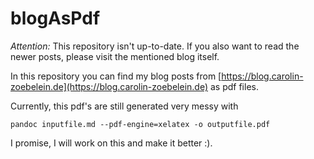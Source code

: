 # blogAsPdf

*Attention:* This repository isn't up-to-date. If you also want to read the newer posts, please visit the mentioned blog itself.  

In this repository you can find my blog posts from
[https://blog.carolin-zoebelein.de](https://blog.carolin-zoebelein.de) as pdf files.

Currently, this pdf's are still generated very messy with

```
pandoc inputfile.md --pdf-engine=xelatex -o outputfile.pdf
```

I promise, I will work on this and make it better :).
